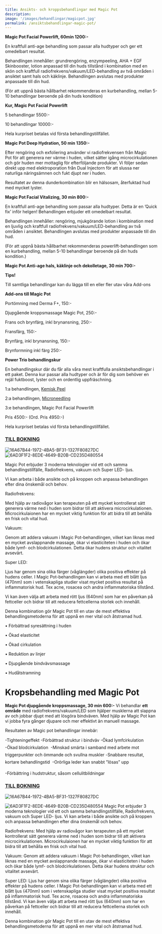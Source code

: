 ```yaml
---
title: Ansikts- och kroppsbehandlingar med Magic Pot
description:
image: '/images/behandlingar/magicpot.jpg'
permalink: /ansiktsbehandlingar-magic-pot/
---
```


**Magic Pot Facial Powerlift, 60min 1200:-**

En kraftfull anti-age behandling som passar alla hudtyper och ger ett omedelbart resultat.

Behandlingen innehåller: grundrengöring, enzympeeling, AHA + EGF Skinbooster, lotion anpassad till din huds tillstånd i kombination med en skön och kraftfull radiofrekvens/vakuum/LED-behandling av två områden i ansiktet samt hals och käklinje. Behandlingen avslutas med produkter anpassade till din hud.

(För att uppnå bästa hållbarhet rekommenderas en kurbehandling, mellan 5-10 behandlingar beroende på din huds kondition)

**Kur, Magic Pot Facial Powerlift**

5 behandlingar 5500:-

10 behandlingar 10000:-

Hela kurpriset betalas vid första behandlingstillfället.

**Magic Pot Deep Hydration, 50 min 1350:-**

Efter rengöring och exfoliering använder vi radiofrekvensen från Magic Pot för att generera ner värme i huden, vilket sätter igång microcirkulationen och gör huden mer mottaglig för efterföljande produkter. Vi följer sedan direkt upp med elektroporation från Dual Injectorn för att slussa ner naturliga näringsämnen och fukt djupt ner i huden.

Resultatet av denna dunderkombination blir en hälsosam, återfuktad hud med mycket lyster.

**Magic Pot Facial Vitalizing, 30 min 800:-**

En kraftfull anti-age behandling som passar alla hudtyper. Detta är en ’Quick fix’ inför helgen! Behandlingen erbjuder ett omedelbart resultat.

Behandlingen innehåller: rengöring, mjukgörande lotion i kombination med en ljuvlig och kraftfull radiofrekvens/vakuum/LED-behandling av två områden i ansiktet. Behandlingen avslutas med produkter anpassade till din hud.

(För att uppnå bästa hållbarhet rekommenderas powerlift-behandlingen som en kurbehandling, mellan 5-10 behandlingar beroende på din huds kondition.)

**Magic Pot Anti-age hals, käklinje och dekolletage, 30 min 700:-**

**Tips!**

Till samtliga behandlingar kan du lägga till en eller fler utav våra Add-ons

**Add-ons till Magic Pot**

Portömning med Derma F+, 150:-

Djupgående kroppsmassage Magic Pot, 250:-

Frans och brynfärg, inkl brynansning, 250:-

Fransfärg, 150:-

Brynfärg, inkl brynansning, 150:-

Brynformning inkl färg 250:-

**Power Trio behandlingskur**

En behandlingskur där du får alla våra mest kraftfulla ansiktsbehandlingar i ett paket. Denna kur passar alla hudtyper och är för dig som behöver en rejäl fuktboost, lyster och en ordentlig uppfräschning.

1:a behandlingen, [Kemisk Peel](http://pipershudvard.com/kemisk-peel/)

2:a behandlingen, [Microneedling](http://pipershudvard.com/microneedling/)

3:e behandlingen, Magic Pot Facial Powerlift

Pris 4500:- (Ord. Pris 4950:-)

Hela kurpriset betalas vid första behandlingstillfället.

### [TILL BOKNING](https://pipershudvard.wordpress.com/kontakta-oss/)

![16A67B44-1972-4BA5-BF31-1327F80827DC](https://pipershudvard.files.wordpress.com/2018/01/16a67b44-1972-4ba5-bf31-1327f80827dc.png?w=300)![6AD3F1F2-8EDE-4649-B20B-CD235D480554](https://pipershudvard.files.wordpress.com/2018/01/6ad3f1f2-8ede-4649-b20b-cd235d480554.jpeg?w=510)

Magic Pot erbjuder 3 moderna teknologier vid ett och samma behandlingstillfälle, Radiofrekvens, vakuum och Super LED- ljus.

Vi kan arbeta i både ansikte och på kroppen och anpassa behandlingen efter dina önskemål och behov.

Radiofrekvens:

Med hjälp av radiovågor kan terapeuten på ett mycket kontrollerat sätt generera värme ned i huden som bidrar till att aktivera microcirkulationen. Microcirkulaionen har en mycket viktig funktion för att bidra till att behålla en frisk och vital hud.

Vakuum:

Genom att addera vakuum i Magic Pot-behandlingen, vilket kan liknas med en mycket avslappnande massage, ökar vi elasticiteten i huden och ökar både lymf- och blodcirkulationen. Detta ökar hudens struktur och vitalitet avsevärt.

Super LED:

Ljus har genom sina olika färger (våglängder) olika positiva effekter på hudens celler. I Magic Pot-behandlingen kan vi arbeta med ett blått ljus (470nm) som i vetenskapliga studier visat mycket positiva resultat på inflammatorisk hud. Tex acne, rosacea och andra inflammatoriska tillstånd.

Vi kan även välja att arbeta med rött ljus (640nm) som har en påverkan på fettceller och bidrar till att reducera fettcellerna storlek och innehåll.

Denna kombination gör Magic Pot till en utav de mest effektiva behandlingsmetoderna för att uppnå en mer vital och åtstramad hud.

• Förbättrad syresättning i huden

• Ökad elasticitet

• Ökad cirkulation

• Reduktion av linjer

• Djupgående bindvävsmassage

• Hudåtstramning

# Kropsbehandling med Magic Pot


**Magic Pot djupgående kroppsmassage, 30 min 600:-**
Vi behandlar **ett område** med radiofrekvens/vakuum/LED som hjälper musklerna att slappna av och jobbar djupt med att lösgöra bindväven.
Med hjälp av Magic Pot kan vi jobba fyra gånger djupare och mer effektivt än manuell massage.

Resultaten av Magic pot behandlingar innebär:

-Tighteningeffekt
-Förbättrad struktur i bindväv
-Ökad lymfcirkulation 
-Ökad blodcirkulation 
-Minskad smärta i samband med arbete mot triggerpunkter och ömmande och svullna muskler
-Snabbare resultat, kortare behandlingstid 
-Orörliga leder kan snabbt ”lösas” upp 

-Förbättring i hudstruktur, såsom cellulitbildningar




### [TILL BOKNING](https://pipershudvard.wordpress.com/kontakta-oss/)

![16A67B44-1972-4BA5-BF31-1327F80827DC](https://pipershudvard.files.wordpress.com/2018/01/16a67b44-1972-4ba5-bf31-1327f80827dc.png?w=300)

![6AD3F1F2-8EDE-4649-B20B-CD235D480554](https://pipershudvard.files.wordpress.com/2018/01/6ad3f1f2-8ede-4649-b20b-cd235d480554.jpeg?w=510)
Magic Pot erbjuder 3 moderna teknologier vid ett och samma behandlingstillfälle, Radiofrekvens, vakuum och Super LED- ljus.
Vi kan arbeta i både ansikte och på kroppen och anpassa behandlingen efter dina önskemål och behov.

Radiofrekvens:
Med hjälp av radiovågor kan terapeuten på ett mycket kontrollerat sätt generera värme ned i huden som bidrar till att aktivera microcirkulationen. Microcirkulaionen har en mycket viktig funktion för att bidra till att behålla en frisk och vital hud.

Vakuum:
Genom att addera vakuum i Magic Pot-behandlingen, vilket kan liknas med en mycket avslappnande massage, ökar vi elasticiteten i huden och ökar både lymf- och blodcirkulationen. Detta ökar hudens struktur och vitalitet avsevärt.

Super LED:
Ljus har genom sina olika färger (våglängder) olika positiva effekter på hudens celler. I Magic Pot-behandlingen kan vi arbeta med ett blått ljus (470nm) som i vetenskapliga studier visat mycket positiva resultat på inflammatorisk hud. Tex acne, rosacea och andra inflammatoriska tillstånd.
Vi kan även välja att arbeta med rött ljus (640nm) som har en påverkan på fettceller och bidrar till att reducera fettcellerna storlek och innehåll.

Denna kombination gör Magic Pot till en utav de mest effektiva behandlingsmetoderna för att uppnå en mer vital och åtstramad hud.


